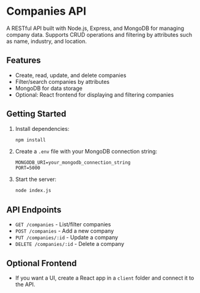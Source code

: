 # Companies API

A RESTful API built with Node.js, Express, and MongoDB for managing company data. Supports CRUD operations and filtering by attributes such as name, industry, and location.

## Features
- Create, read, update, and delete companies
- Filter/search companies by attributes
- MongoDB for data storage
- Optional: React frontend for displaying and filtering companies

## Getting Started
1. Install dependencies:
   ```sh
   npm install
   ```
2. Create a `.env` file with your MongoDB connection string:
   ```env
   MONGODB_URI=your_mongodb_connection_string
   PORT=5000
   ```
3. Start the server:
   ```sh
   node index.js
   ```

## API Endpoints
- `GET /companies` - List/filter companies
- `POST /companies` - Add a new company
- `PUT /companies/:id` - Update a company
- `DELETE /companies/:id` - Delete a company

## Optional Frontend
- If you want a UI, create a React app in a `client` folder and connect it to the API.

